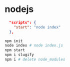 # nodejs

```json
  "scripts": {
    "start": "node index"
  },
```

```sh
npm init
node index # node index.js
npm start
npm i slugify
npm i # delete node_modules
```
